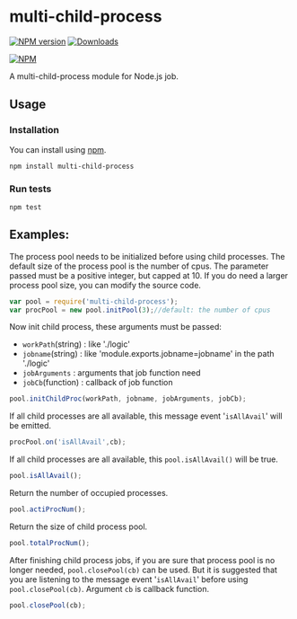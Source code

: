 # multi-child-process

[![NPM version](http://img.shields.io/npm/v/multi-child-process.svg)](https://www.npmjs.com/package/multi-child-process)
[![Downloads](https://img.shields.io/npm/dm/multi-child-process.svg)](https://www.npmjs.com/package/multi-child-process)

[![NPM](https://nodei.co/npm/multi-child-process.png?downloads=true)](https://nodei.co/npm/multi-child-process/)

A multi-child-process module for Node.js job.

## Usage

### Installation

You can install using [npm](https://www.npmjs.com/package/node-schedule).

```
npm install multi-child-process
```

### Run tests

```
npm test
```

## Examples:
The process pool needs to be initialized before using child processes. The default size of the process pool is the number of cpus. The parameter passed must be a positive integer, but capped at 10. If you do need a larger process pool size, you can modify the source code.
```js
var pool = require('multi-child-process');
var procPool = new pool.initPool(3);//default: the number of cpus
```
Now init child process, these arguments must be passed:

- `workPath`(string) : like './logic' 
- `jobname`(string)  : like 'module.exports.jobname=jobname' in the path './logic' 
- `jobArguments`     : arguments that job function need
- `jobCb`(function)  : callback of job function 

```js
pool.initChildProc(workPath, jobname, jobArguments, jobCb);
```

If all child processes are all available, this message event '`isAllAvail`' will be emitted.
```js
procPool.on('isAllAvail',cb);
```

If all child processes are all available, this `pool.isAllAvail()` will be true.
```js
pool.isAllAvail();
```

Return the number of occupied processes.
```js
pool.actiProcNum();
```

Return the size of child process pool.
```js
pool.totalProcNum();
```

After finishing child process jobs, if you are sure that process pool is no longer needed, `pool.closePool(cb)` can be used. But it is suggested that you are listening to the message event '`isAllAvail`' before using  `pool.closePool(cb)`.  Argument `cb` is callback function.
```js
pool.closePool(cb);
```
